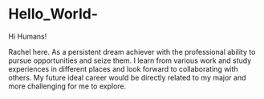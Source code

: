 # Hello_World-

Hi Humans!

Rachel here. As a persistent dream achiever with the professional ability to pursue opportunities and seize them. I learn from various work and study experiences in different places and look forward to collaborating with others. My future ideal career would be directly related to my major and more challenging for me to explore.
